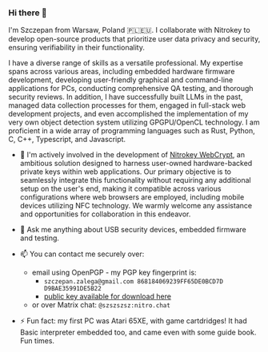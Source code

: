 ### Hi there 👋

I'm Szczepan from  Warsaw, Poland 🇵🇱🇪🇺. I collaborate with Nitrokey to develop open-source products that prioritize user data privacy and security, ensuring verifiability in their functionality.

I have a diverse range of skills as a versatile professional. My expertise spans across various areas, including embedded hardware firmware development, developing user-friendly graphical and command-line applications for PCs, conducting comprehensive QA testing, and thorough security reviews. In addition, I have successfully built LLMs in the past, managed data collection processes for them, engaged in full-stack web development projects, and even accomplished the implementation of my very own object detection system utilizing GPGPU/OpenCL technology. I am proficient in a wide array of programming languages such as Rust, Python, C, C++, Typescript, and Javascript.

- 🔭 I'm actively involved in the development of [Nitrokey WebCrypt](https://github.com/Nitrokey/nitrokey-webcrypt), an ambitious solution designed to harness user-owned hardware-backed private keys within web applications. Our primary objective is to seamlessly integrate this functionality without requiring any additional setup on the user's end, making it compatible across various configurations where web browsers are employed, including mobile devices utilizing NFC technology. We warmly welcome any assistance and opportunities for collaboration in this endeavor.
- 💬 Ask me anything about USB security devices, embedded firmware and testing.


- 📫 You can contact me securely over:
  -  email using OpenPGP - my PGP key fingerprint is: 
      - `szczepan.zalega@gmail.com 868184069239FF65DE0BCD7D D9BAE35991DE5B22`
      - [public key available for download here](https://keys.openpgp.org/vks/v1/by-fingerprint/868184069239FF65DE0BCD7DD9BAE35991DE5B22) 
  - or over Matrix chat: `@szszszsz:nitro.chat`

- ⚡ Fun fact: my first PC was Atari 65XE, with game cartdridges! It had Basic interpreter embedded too, and came even with some guide book. Fun times.

<!--
**szszszsz/szszszsz** is a ✨ _special_ ✨ repository because its `README.md` (this file) appears on your GitHub profile.

Here are some ideas to get you started:


- 🌱 I’m currently learning ...
- 👯 I’m looking to collaborate on ...
- 🤔 I’m looking for help with ...
- 💬 Ask me about ...
- 📫 How to reach me: ...
- 😄 Pronouns: ...
- ⚡ Fun fact: ...
-->
